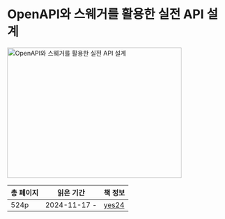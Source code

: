 # OpenAPI와 스웨거를 활용한 실전 API 설계

<img src="OpenAPI와 스웨거를 활용한 실전 API 설계.jpg" alt="OpenAPI와 스웨거를 활용한 실전 API 설계" width="400" height="300"/>

| 총 페이지 | 읽은 기간                   | 책 정보                                                   |
|-------|-------------------------|--------------------------------------------------------|
| 524p  | 2024-11-17 -  | [yes24](https://www.yes24.com/Product/Goods/124829756) |